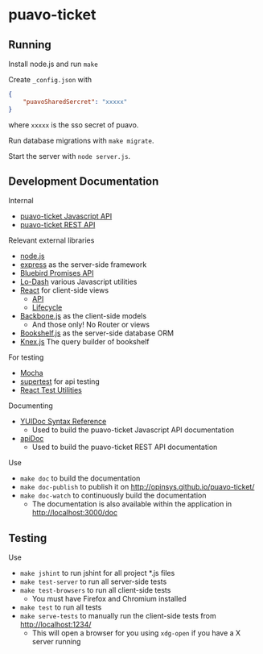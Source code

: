 
# puavo-ticket

## Running

Install node.js and run `make`

Create `_config.json` with

```json
{
    "puavoSharedSercret": "xxxxx"
}
```

where `xxxxx` is the sso secret of puavo.

Run database migrations with `make migrate`.

Start the server with `node server.js`.

## Development Documentation

Internal

  - [puavo-ticket Javascript API](http://opinsys.github.io/puavo-ticket/)
  - [puavo-ticket REST API](http://opinsys.github.io/puavo-ticket/rest/)

Relevant external libraries

  - [node.js](http://nodejs.org/api/)
  - [express](http://expressjs.com/4x/api.html) as the server-side framework
  - [Bluebird Promises API](https://github.com/petkaantonov/bluebird/blob/master/API.md)
  - [Lo-Dash](http://lodash.com/) various Javascript utilities
  - [React](http://facebook.github.io/react/) for client-side views
      - [API](http://facebook.github.io/react/docs/component-api.html)
      - [Lifecycle](http://facebook.github.io/react/docs/component-specs.html)
  - [Backbone.js](http://backbonejs.org/) as the client-side models
    - And those only! No Router or views
  - [Bookshelf.js](http://bookshelfjs.org/) as the server-side database ORM
  - [Knex.js](http://knexjs.org/) The query builder of bookshelf

For testing

  - [Mocha](http://visionmedia.github.io/mocha/)
  - [supertest](https://github.com/visionmedia/supertest) for api testing
  - [React Test Utilities](http://facebook.github.io/react/docs/test-utils.html)

Documenting

  - [YUIDoc Syntax Reference](http://yui.github.io/yuidoc/syntax/)
    - Used to build the puavo-ticket Javascript API documentation
  - [apiDoc](http://apidocjs.com/)
    - Used to build the puavo-ticket REST API documentation

Use

  - `make doc` to build the documentation
  - `make doc-publish` to publish it on <http://opinsys.github.io/puavo-ticket/>
  - `make doc-watch` to continuously build the documentation
    - The documentation is also available within the application in <http://localhost:3000/doc>

## Testing

Use

  - `make jshint` to run jshint for all project \*.js files
  - `make test-server` to run all server-side tests
  - `make test-browsers` to run all client-side tests
    - You must have Firefox and Chromium installed
  - `make test` to run all tests
  - `make serve-tests` to manually run the client-side tests from <http://localhost:1234/>
    - This will open a browser for you using `xdg-open` if you have a X server running

